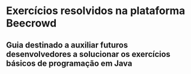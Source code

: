 # Exercícios resolvidos na plataforma Beecrowd 

## Guia destinado a auxiliar futuros desenvolvedores a solucionar os exercícios básicos de programação em Java